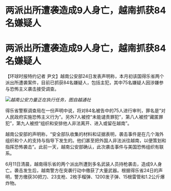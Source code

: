 # 两派出所遭袭造成9人身亡，越南抓获84名嫌疑人

# 两派出所遭袭造成9人身亡，越南抓获84名嫌疑人

【环球时报特约记者
尹文】越南公安部24日发表声明称，本月初该国得乐省两个派出所遭袭案件，目前已抓获84名嫌疑人，包括主犯，其中75名嫌疑人因涉嫌参与恐怖主义袭击接受调查。

![](https://inews.gtimg.com/om_bt/OHMDdtZ1PrO51XzD7EAIM1B5L4uVloUgqSd5y3TBDloawAA/1000)_越南公安力量正在执行任务，图自越通社_

得乐省警察调查局在一份声明中说，将对84名被告中的75人进行审判，罪名是“对人民政府实施恐怖主义行为”。另外7人被控“未能谴责罪犯”，第八人被控“藏匿罪犯”，第九人被控“组织和安排他人非法离开、进入或留在越南”。

越南公安部的声明称，“安全部队收集的材料和证据表明，袭击事件是在几个海外组织和个人的支持与指导下发生的。他们甚至把外国人非法派往越南，以便策划和指挥恐怖袭击”。此前一天，越南公安部确认，此次袭击事件与美国恐怖组织有联系。

6月11日清晨，越南得乐省的两个派出所遭到多名武装人员持枪袭击，造成9人身亡。袭击发生后，越南警方在突袭行动中缴获了大量武器。根据得乐省24日的声明，警方缴获30把刀、23支枪、2枚手榴弹、1200发子弹、15根雷管和1.2公斤爆炸物。

